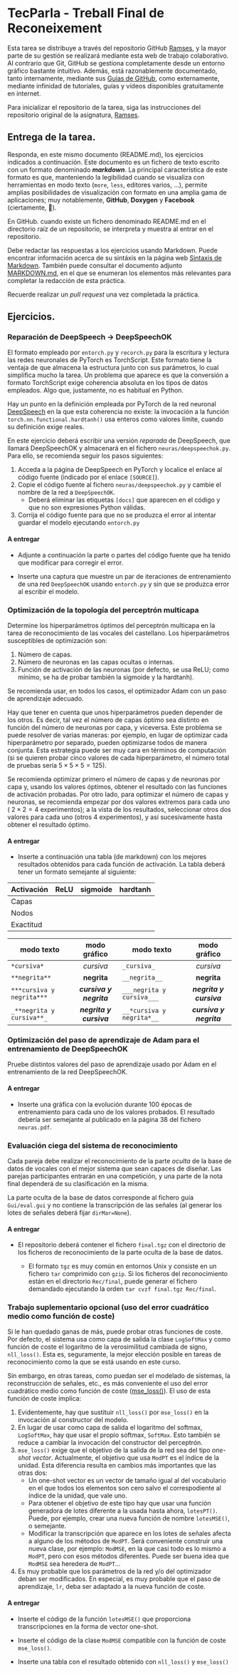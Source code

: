 TecParla - Treball Final de Reconeixement
=========================================

Esta tarea se distribuye a través del repositorio GitHub [Ramses](https://github.com/albino-pav/neuras),
y la mayor parte de su gestión se realizará mediante esta web de trabajo colaborativo.  Al contrario que
Git, GitHub se gestiona completamente desde un entorno gráfico bastante intuitivo. Además, está 
razonablemente documentado, tanto internamente, mediante sus [Guías de GitHub](https://guides.github.com/),
como externamente, mediante infinidad de tutoriales, guías y vídeos disponibles gratuitamente en internet.

Para inicializar el repositorio de la tarea, siga las instrucciones del repositorio original de la
asignatura, [Ramses](https://github.com/albino-pav/ramses).

Entrega de la tarea.
--------------------

Responda, en este mismo documento (README.md), los ejercicios indicados a continuación. Este documento es
un fichero de texto escrito con un formato denominado _**markdown**_. La principal característica de este
formato es que, manteniendo la legibilidad cuando se visualiza con herramientas en modo texto (`more`,
`less`, editores varios, ...), permite amplias posibilidades de visualización con formato en una amplia
gama de aplicaciones; muy notablemente, **GitHub**, **Doxygen** y **Facebook** (ciertamente, :eyes:).

En GitHub. cuando existe un fichero denominado README.md en el directorio raíz de un repositorio, se
interpreta y muestra al entrar en el repositorio.

Debe redactar las respuestas a los ejercicios usando Markdown. Puede encontrar información acerca de su
sintáxis en la página web [Sintaxis de Markdown](https://daringfireball.net/projects/markdown/syntax).
También puede consultar el documento adjunto [MARKDOWN.md](MARKDOWN.md), en el que se enumeran los
elementos más relevantes para completar la redacción de esta práctica.

Recuerde realizar un *pull request* una vez completada la práctica.

Ejercicios.
-----------

### Reparación de DeepSpeech -> DeepSpeechOK

El formato empleado por `entorch.py` y `recorch.py` para la escritura y lectura las redes neuronales de 
PyTorch es TorchScript. Este formato tiene la ventaja de que almacena la estructura junto con sus parámetros,
lo cual simplifica mucho la tarea. Un problema que aparece es que la conversión a formato TorchScript exige
coherencia absoluta en los tipos de datos empleados. Algo que, justamente, no es habitual en Python.

Hay un punto en la definición empleada por PyTorch de la red neuronal
[DeepSpeech](https://pytorch.org/audio/stable/generated/torchaudio.models.DeepSpeech.html) en la que esta
coherencia no existe: la invocación a la función `torch.nn.functional.hardtanh()` usa enteros como valores
límite, cuando su definición exige reales.

En este ejercicio deberá escribir una versión *reparada* de DeepSpeech, que llamará DeepSpeechOK y almacenará
en el fichero `neuras/deepspeechok.py`. Para ello, se recomienda seguir los pasos siguientes:

1. Acceda a la página de DeepSpeech en PyTorch y localice el enlace al código fuente (indicado por el enlace
`[SOURCE]`).
2. Copie el código fuente al fichero `neuras/deepspeechok.py` y cambie el nombre de la red a `DeepSpeechOK`.
	- Deberá eliminar las etiquetas `[docs]` que aparecen en el código y que no son expresiones Python
	  válidas.
3. Corrija el código fuente para que no se produzca el error al intentar guardar el modelo ejecutando
  `entorch.py`

#### A entregar

- Adjunte a continuación la parte o partes del código fuente que ha tenido que modificar para corregir el error.


- Inserte una captura que muestre un par de iteraciones de entrenamiento de una red `DeepSpeechOK` usando
  `entorch.py` y sin que se produzca error al escribir el modelo.


### Optimización de la topología del perceptrón multicapa

Determine los hiperparámetros óptimos del perceptrón multicapa en la tarea de reconocimiento de las vocales del
castellano. Los hiperparámetros susceptibles de optimización son:

1. Número de capas.
2. Número de neuronas en las capas ocultas o internas.
3. Función de activación de las neuronas (por defecto, se usa ReLU; como mínimo, se ha de probar también la
   sigmoide y la hardtanh).

Se recomienda usar, en todos los casos, el optimizador Adam con un paso de aprendizaje adecuado.

Hay que tener en cuenta que unos hiperparámetros pueden depender de los otros. Es decir, tal vez el número de
capas óptimo sea distinto en función del número de neuronas por capa, y viceversa. Este problema se puede
resolver de varias maneras: por ejemplo, en lugar de optimizar cada hiperparámetro por separado, pueden
optimizarse todos de manera conjunta. Esta estrategia puede ser muy cara en términos de computación (si se
quieren probar cinco valores de cada hiperparámetro, el número total de pruebas sería $5\times 5\times 5=125$).

Se recomienda optimizar primero el número de capas y de neuronas por capa y, usando los valores óptimos, obtener
el resultado con las funciones de activación probadas. Por otro lado, para optimizar el número de capas y neuronas,
se recomienda empezar por dos valores extremos para cada uno ( $2\times 2=4$ experimentos); a la vista de los
resultados, seleccionar otros dos valores para cada uno (otros 4 experimentos), y así sucesivamente hasta obtener
el resultado óptimo.

#### A entregar

- Inserte a continuación una tabla (de markdown) con los mejores resultados obtenidos para cada función de
  activación. La tabla deberá tener un formato semejante al siguiente:

Activación|  ReLU    |    sigmoide   |   hardtanh  
----------| :------: |---------------| :---------: 
Capas     |          |               |             
Nodos     |          |               |             
Exactitud |          |               |             


modo texto               |modo gráfico           |modo texto                |modo gráfico
-------------------------| :-------------------: |--------------------------| :--------------------:
`*cursiva*`              |*cursiva*              |`_cursiva_`               |_cursiva_              
`**negrita**`            |**negrita**            |`__negrita__`             |__negrita__            
`***cursiva y negrita***`|***cursiva y negrita***|`___negrita y cursiva___` |___negrita y cursiva___
`_**negrita y cursiva**_`|__*negrita y cursiva*__|`__*cursiva y negrita*__ `|_**cursiva y negrita**_

### Optimización del paso de aprendizaje de Adam para el entrenamiento de DeepSpeechOK

Pruebe distintos valores del paso de aprendizaje usado por Adam en el entrenamiento de la red DeepSpeechOK.

#### A entregar

- Inserte una gráfica con la evolución durante 100 épocas de entrenamiento para cada uno de los valores probados.
  El resultado debería ser semejante al publicado en la página 38 del fichero `neuras.pdf`.

### Evaluación ciega del sistema de reconocimiento

Cada pareja debe realizar el reconocimiento de la parte *oculta* de la base de datos de vocales con el mejor sistema
que sean capaces de diseñar. Las parejas participantes entrarán en una competición, y una parte de la nota final
dependerá de su clasificación en la misma.

La parte oculta de la base de datos corresponde al fichero guía `Gui/eval.gui` y no contiene la transcripción
de las señales (al generar los lotes de señales deberá fijar `dirMar=None`).

#### A entregar

- El repositorio deberá contener el fichero `final.tgz` con el directorio de los ficheros de reconocimiento de la
  parte oculta de la base de datos.

  + El formato `tgz` es muy común en entornos Unix y consiste en un fichero `tar` comprimido con `gzip`. Si los
	ficheros del reconocimiento están en el directorio `Rec/final`, puede generar el fichero demandado ejecutando
	la orden `tar cvzf final.tgz Rec/final`.

### Trabajo suplementario opcional (uso del error cuadrático medio como función de coste)

Si le han quedado ganas de más, puede probar otras funciones de coste. Por defecto, el sistema usa como capa de
salida la clase `LogSoftMax` y como función de coste el logaritmo de la verosimilitud cambiada de signo,
`nll_loss()`. Esta es, seguramente, la mejor elección posible en tareas de reconocimiento como la que se está
usando en este curso.

Sin embargo, en otras tareas, como puedan ser el modelado de sistemas, la reconstrucción de señales, etc., es
más conveniente el uso del error cuadrático medio como función de coste 
([mse_loss()](https://pytorch.org/docs/stable/generated/torch.nn.functional.mse_loss.html)). El uso de esta función
de coste implica:

1. Evidentemente, hay que sustituir `nll_loss()` por `mse_loss()` en la invocación al constructor del modelo.
2. En lugar de usar como capa de salida el logaritmo del softmax, `LogSoftMax`, hay que usar el propio softmax,
   `SoftMax`. Esto también se reduce a cambiar la invocación del constructor del perceptrón.
3. `mse_loss()` exige que el objetivo de la salida de la red sea del tipo *one-shot vector*. Actualmente, el
   objetivo que usa `ModPT` es el índice de la unidad. Esta diferencia resulta en cambios más importantes que
   las otras dos:
   - Un one-shot vector es un vector de tamaño igual al del vocabulario en el que todos los elementos son cero
     salvo el correspodiente al índice de la unidad, que vale uno.
   - Para obtener el objetivo de este tipo hay que usar una función generadora de lotes diferente a la usada hasta
     ahora, `lotesPT()`. Puede, por ejemplo, crear una nueva función de nombre `lotesMSE()`, o semejante.
   - Modificar la transcripción que aparece en los lotes de señales afecta a alguno de los métodos de `ModPT`. Será
     conveniente construir una nueva clase, por ejemplo: `ModMSE`, en la que casi todo es lo mismo a `ModPT`, pero
	 con esos métodos diferentes. Puede ser buena idea que `ModMSE` sea heredera de `ModPT`...
4. Es muy probable que los parámetros de la red y/o del optimizador deban ser modificados. En especial, es muy
   probable que el paso de aprendizaje, `lr`, deba ser adaptado a la nueva función de coste.

#### A entregar

- Inserte el código de la función `lotesMSE()` que proporciona transcripciones en la forma de vector one-shot.

- Inserte el código de la clase `ModMSE` compatible con la función de coste `mse_loss()`.

- Inserte una tabla con el resultado obtenido con `nll_loss()` y `mse_loss()`
